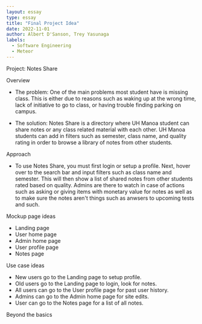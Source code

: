 ```yaml
---
layout: essay
type: essay
title: "Final Project Idea"
date: 2022-11-01
author: Albert D'Sanson, Trey Yasunaga
labels:
  - Software Engineering
  - Meteor
---
```


Project: Notes Share

Overview
- The problem: One of the main problems most student have is missing class. This is either due to reasons such as waking up at the wrong time, lack of initiative to go to class, or having trouble finding parking on campus. 

- The solution: Notes Share is a directory where UH Manoa student can share notes or any class related material with each other. UH Manoa students can add in filters such as semester, class name, and quality rating in order to browse a library of notes from other students.

Approach
- To use Notes Share, you must first login or setup a profile. Next, hover over to the search bar and input filters such as class name and semester. This will then show a list of shared notes from other students rated based on quality. Admins are there to watch in case of actions such as asking or giving items with monetary value for notes as well as to make sure the notes aren't things such as anwsers to upcoming tests and such.

Mockup page ideas
- Landing page
- User home page
- Admin home page
- User profile page
- Notes page

Use case ideas
- New users go to the Landing page to setup profile.
- Old users go to the Landing page to login, look for notes.
- All users can go to the User profile page for past user history.
- Admins can go to the Admin home page for site edits.
- User can go to the Notes page for a list of all notes.

Beyond the basics

